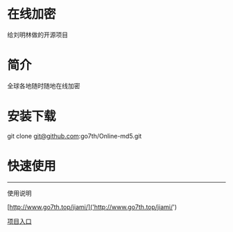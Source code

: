 # 在线加密

给刘明林做的开源项目

# 简介

全球各地随时随地在线加密

# 安装下载

git clone git@github.com:go7th/Online-md5.git

# 快速使用

------

使用说明


  [http://www.go7th.top/jiami/]('http://www.go7th.top/jiami/')


  [项目入口]('http://www.go7th.top/jiami/')